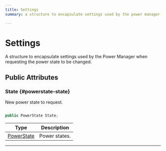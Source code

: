 ```yaml
---
title: Settings
summary: a structure to encapsulate settings used by the power manager when requesting the power state to be changed. 

---
```


# Settings




A structure to encapsulate settings used by the Power Manager when requesting the power state to be changed.   





## Public Attributes

### State {#powerstate-state}

New power state to request. 

```csharp

public PowerState State;

```

| Type | Description  | 
|--|--|
| [PowerState](/versioned_docs/version-14-Jun-2023/unity-api/api/UnityEngine.XR.MagicLeap/MLPowerManager/UnityEngine.XR.MagicLeap.MLPowerManager.md#enums-powerstate) | Power states.  |





-----------


